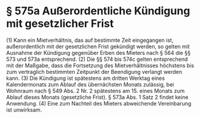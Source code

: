 # § 575a Außerordentliche Kündigung mit gesetzlicher Frist
(1) Kann ein Mietverhältnis, das auf bestimmte Zeit eingegangen ist, außerordentlich mit der gesetzlichen Frist gekündigt werden, so gelten mit Ausnahme der Kündigung gegenüber Erben des Mieters nach § 564 die §§ 573 und 573a entsprechend.
(2) Die §§ 574 bis 574c gelten entsprechend mit der Maßgabe, dass die Fortsetzung des Mietverhältnisses höchstens bis zum vertraglich bestimmten Zeitpunkt der Beendigung verlangt werden kann.
(3) Die Kündigung ist spätestens am dritten Werktag eines Kalendermonats zum Ablauf des übernächsten Monats zulässig, bei Wohnraum nach § 549 Abs. 2 Nr. 2 spätestens am 15. eines Monats zum Ablauf dieses Monats (gesetzliche Frist). § 573a Abs. 1 Satz 2 findet keine Anwendung.
(4) Eine zum Nachteil des Mieters abweichende Vereinbarung ist unwirksam.